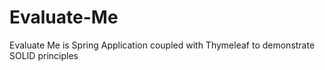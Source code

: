 # Evaluate-Me
Evaluate Me is Spring Application coupled with Thymeleaf to demonstrate SOLID principles
